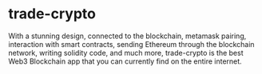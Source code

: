 # trade-crypto
With a stunning design, connected to the blockchain, metamask pairing, interaction with smart contracts, sending Ethereum through the blockchain network, writing solidity code, and much more, trade-crypto is the best Web3 Blockchain app that you can currently find on the entire internet.
